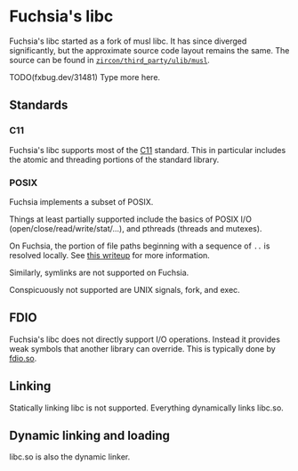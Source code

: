# Fuchsia's libc

Fuchsia's libc started as a fork of musl libc. It has since diverged
significantly, but the approximate source code layout remains the same. The
source can be found in
[`zircon/third_party/ulib/musl`](/zircon/third_party/ulib/musl).

TODO(fxbug.dev/31481) Type more here.

## Standards

### C11

Fuchsia's libc supports most of the [C11][c11std] standard. This
in particular includes the atomic and threading portions of the
standard library.

### POSIX

Fuchsia implements a subset of POSIX.

Things at least partially supported include the basics of POSIX I/O
(open/close/read/write/stat/...), and pthreads (threads and mutexes).

On Fuchsia, the portion of file paths beginning with a sequence of
`..` is resolved locally. See [this writeup][dotdot] for more
information.

Similarly, symlinks are not supported on Fuchsia.

Conspicuously not supported are UNIX signals, fork, and exec.

## FDIO

Fuchsia's libc does not directly support I/O operations. Instead it
provides weak symbols that another library can override. This is
typically done by [fdio.so][fdio].

## Linking

Statically linking libc is not supported. Everything dynamically links libc.so.

## Dynamic linking and loading

libc.so is also the dynamic linker.

[c11std]: https://en.wikipedia.org/wiki/C11_(C_standard_revision)
[dotdot]: /docs/concepts/filesystems/dotdot.md
[fdio]: /sdk/lib/fdio
